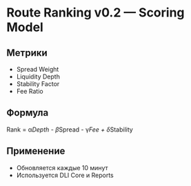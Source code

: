# Route Ranking v0.2 — Scoring Model

## Метрики
- Spread Weight
- Liquidity Depth
- Stability Factor
- Fee Ratio

## Формула
Rank = α*Depth - β*Spread - γ*Fee + δ*Stability

## Применение
- Обновляется каждые 10 минут
- Используется DLI Core и Reports
